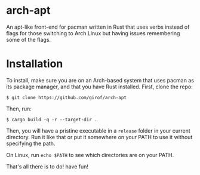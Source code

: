 # arch-apt
An apt-like front-end for pacman written in Rust that uses verbs instead of flags for those switching to Arch Linux but having issues remembering some of the flags.

# Installation
To install, make sure you are on an Arch-based system that uses pacman as its package manager, and that you have Rust installed.
First, clone the repo: 

`$ git clone https://github.com/girof/arch-apt` 

Then, run: 

`$ cargo build -q -r --target-dir .` 

Then, you will have a pristine executable in a `release` folder in your current directory. Run it like that or put it somewhere on your PATH to use it without specifying the path. 

On Linux, run `echo $PATH` to see which directories are on your PATH.


That's all there is to do! have fun!
